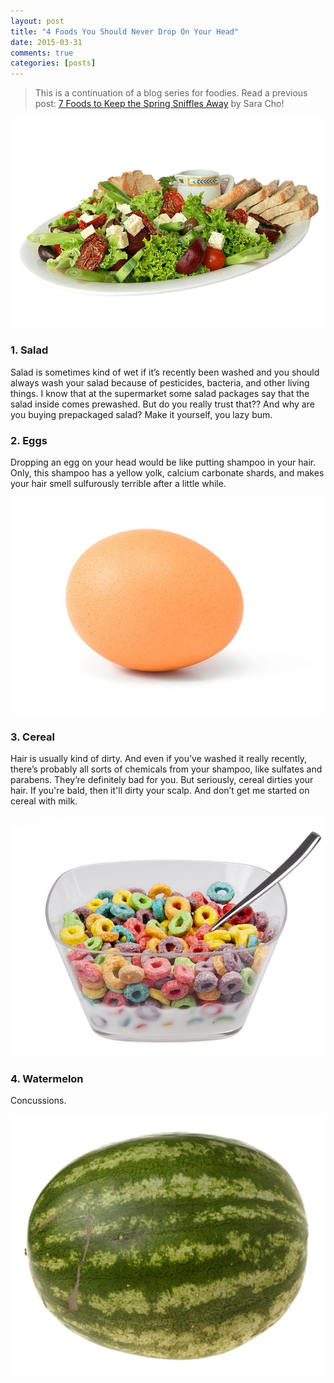 ```yaml
---
layout: post
title: "4 Foods You Should Never Drop On Your Head"
date: 2015-03-31
comments: true
categories: [posts]
---
```


>This is a continuation of a blog series for foodies. 
>Read a previous post: [7 Foods to Keep the Spring Sniffles Away][1] by Sara Cho!


![Salad](/images/salad.jpg)

### 1. Salad

Salad is sometimes kind of wet if it’s recently been washed and you should always wash your salad because of pesticides, bacteria, and other living things. I know that at the supermarket some salad packages say that the salad inside comes prewashed. But do you really trust that?? And why are you buying prepackaged salad? Make it yourself, you lazy bum.



### 2. Eggs

Dropping an egg on your head would be like putting shampoo in your hair. Only, this shampoo has a yellow yolk, calcium carbonate shards, and makes your hair smell sulfurously terrible after a little while. 

![Eggs](/images/brownegg2.jpg)


### 3. Cereal

Hair is usually kind of dirty. And even if you’ve washed it really recently, there’s probably all sorts of chemicals from your shampoo, like sulfates and parabens. They’re definitely bad for you. But seriously, cereal dirties your hair. If you're bald, then it'll dirty your scalp. And don’t get me started on cereal with milk. 

![Cereal](/images/cereal.jpg)


### 4. Watermelon

Concussions.

![Watermelon](/images/Watermelon.jpg)

[1]: http://yale.spoonuniversity.com/2015/03/25/seven-foods-to-keep-the-spring-sniffles-away/